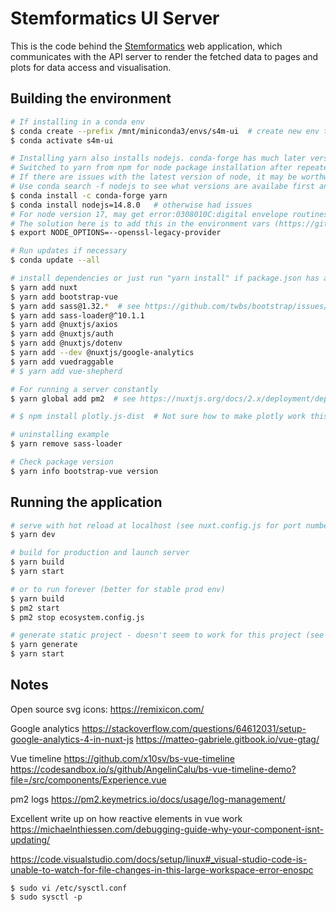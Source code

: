 # Stemformatics UI Server

This is the code behind the [Stemformatics](http://stemformatics.org) web application, which communicates with the API server to render the fetched data to pages and plots for data access and visualisation.

## Building the environment

```bash
# If installing in a conda env
$ conda create --prefix /mnt/miniconda3/envs/s4m-ui  # create new env to specific loation
$ conda activate s4m-ui

# Installing yarn also installs nodejs. conda-forge has much later version of yarn.
# Switched to yarn from npm for node package installation after repeated issues when updating packages with npm.
# If there are issues with the latest version of node, it may be worthwhile downgrading it.
# Use conda search -f nodejs to see what versions are availabe first and choose one.
$ conda install -c conda-forge yarn  
$ conda install nodejs=14.8.0   # otherwise had issues
# For node version 17, may get error:0308010C:digital envelope routines::unsupported when trying to run "yarn dev"
# The solution here is to add this in the environment vars (https://github.com/webpack/webpack/issues/14532) 
$ export NODE_OPTIONS=--openssl-legacy-provider

# Run updates if necessary
$ conda update --all

# install dependencies or just run "yarn install" if package.json has all these specified already
$ yarn add nuxt
$ yarn add bootstrap-vue
$ yarn add sass@1.32.*  # see https://github.com/twbs/bootstrap/issues/34051
$ yarn add sass-loader@^10.1.1
$ yarn add @nuxtjs/axios
$ yarn add @nuxtjs/auth
$ yarn add @nuxtjs/dotenv
$ yarn add --dev @nuxtjs/google-analytics
$ yarn add vuedraggable
# $ yarn add vue-shepherd

# For running a server constantly
$ yarn global add pm2  # see https://nuxtjs.org/docs/2.x/deployment/deployment-pm2/

# $ npm install plotly.js-dist  # Not sure how to make plotly work this way - currently just loading cdn into header

# uninstalling example
$ yarn remove sass-loader

# Check package version
$ yarn info bootstrap-vue version

```

## Running the application

```bash
# serve with hot reload at localhost (see nuxt.config.js for port number)
$ yarn dev

# build for production and launch server
$ yarn build
$ yarn start

# or to run forever (better for stable prod env)
$ yarn build
$ pm2 start
$ pm2 stop ecosystem.config.js

# generate static project - doesn't seem to work for this project (see scripts section under package.json - running npm run generate is equivalent to nuxt generate for example)
$ yarn generate
$ yarn start
```

## Notes
Open source svg icons:
https://remixicon.com/

Google analytics
https://stackoverflow.com/questions/64612031/setup-google-analytics-4-in-nuxt-js
https://matteo-gabriele.gitbook.io/vue-gtag/

Vue timeline
https://github.com/x10sv/bs-vue-timeline
https://codesandbox.io/s/github/AngelinCalu/bs-vue-timeline-demo?file=/src/components/Experience.vue

pm2 logs
https://pm2.keymetrics.io/docs/usage/log-management/

Excellent write up on how reactive elements in vue work
https://michaelnthiessen.com/debugging-guide-why-your-component-isnt-updating/

https://code.visualstudio.com/docs/setup/linux#_visual-studio-code-is-unable-to-watch-for-file-changes-in-this-large-workspace-error-enospc
```
$ sudo vi /etc/sysctl.conf
$ sudo sysctl -p
```
